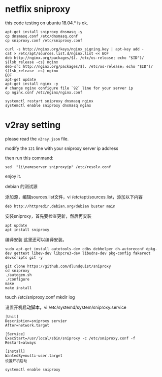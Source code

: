 # netflix sniproxy

this code testing on ubuntu 18.04.* is ok.

```
apt-get install sniproxy dnsmasq -y
cp dnsmasq.conf /etc/dnsmasq.conf
cp sniproxy.conf /etc/sniproxy.conf

curl -s http://nginx.org/keys/nginx_signing.key | apt-key add -
cat > /etc/apt/sources.list.d/nginx.list << EOF
deb http://nginx.org/packages/$(. /etc/os-release; echo "$ID")/ $(lsb_release -cs) nginx
deb-src http://nginx.org/packages/$(. /etc/os-release; echo "$ID")/ $(lsb_release -cs) nginx
EOF
apt-get update
apt-get install nginx -y
# change nginx configure file `92` line for your server ip
cp nginx.conf /etc/nginx/nginx.conf

systemctl restart sniproxy dnsmasq nginx
systemctl enable sniproxy dnsmasq nginx
```

# v2ray setting

please read the `v2ray.json` file.

modify the `121` line with your sniproxy server ip address

then run this command:

```
sed  "1i\nameserver sniproxyip" /etc/resolv.conf
```

enjoy it.


debian  的测试源

添加源，编辑sources.list文件，vi /etc/apt/sources.list，添加以下内容

```
deb http://httpredir.debian.org/debian buster main
```

安装sniproxy，首先要检查更新，然后再安装

```
apt update
apt install sniproxy
```

编译安装
这里还可以编译安装。
```
sudo apt-get install autotools-dev cdbs debhelper dh-autoreconf dpkg-dev gettext libev-dev libpcre3-dev libudns-dev pkg-config fakeroot devscripts git -y
```

```
git clone https://github.com/dlundquist/sniproxy
cd sniproxy
./autogen.sh
./configure
make
make install
```
touch /etc/sniproxy.conf
mkdir log

设置开机启动脚本，vi /etc/systemd/system/sniproxy.service

```
[Unit]
Description=sniproxy servier
After=network.target
     
[Service]
ExecStart=/usr/local/sbin/sniproxy -c /etc/sniproxy.conf -f
Restart=always
    
[Install]
WantedBy=multi-user.target
设置开机启动

systemctl enable sniproxy
```
